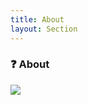 ```yaml
---
title: About
layout: Section
---
```


### ❓ About
![](https://avatars1.githubusercontent.com/u/14365917?s=460&u=9142f169a8af6eafa82cf5b0e924327064aeaf99&v=4)